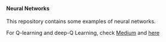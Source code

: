 #### Neural Networks

This repository contains some examples of neural networks. 

For Q-learning and deep-Q Learning, check [Medium](https://medium.freecodecamp.org/an-introduction-to-deep-q-learning-lets-play-doom-54d02d8017d8) 
and  [here](https://leonardoaraujosantos.gitbooks.io/artificial-inteligence/content/deep_q_learning.html)

